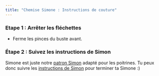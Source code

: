 ```yaml
---
title: "Chemise Simone : Instructions de couture"
---
```


### Etape 1 : Arrêter les fléchettes

- Ferme les pinces du buste avant.

### Étape 2 : Suivez les instructions de Simon

<Note>

Simone est juste notre [patron Simon](/designs/simon/) adapté pour les poitrines. Tu peux donc suivre les [instructions de Simon](/docs/patterns/simon/instructions) pour terminer ta Simone :)

</Note>
